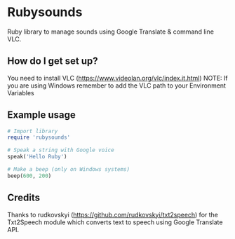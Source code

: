 # Rubysounds
Ruby library to manage sounds using Google Translate &amp; command line VLC.

## How do I get set up? ##

You need to install VLC (https://www.videolan.org/vlc/index.it.html)
NOTE: If you are using Windows remember to add the VLC path to your Environment Variables

## Example usage ##

```ruby
# Import library
require 'rubysounds'

# Speak a string with Google voice
speak('Hello Ruby')

# Make a beep (only on Windows systems)
beep(600, 200)
```

## Credits ##

Thanks to rudkovskyi (https://github.com/rudkovskyi/txt2speech) for the Txt2Speech module which converts text to speech using Google Translate API.
